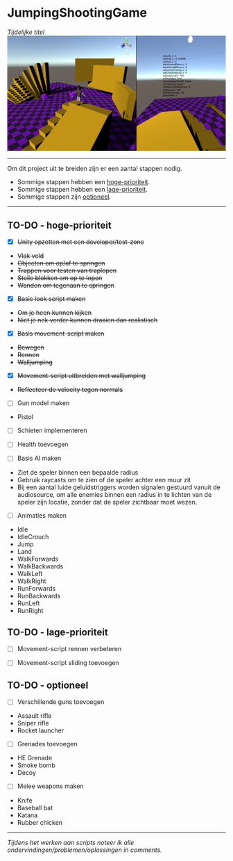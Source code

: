 # JumpingShootingGame
*Tijdelijke titel*
![Screenshot vanuit Unity](https://raw.githubusercontent.com/Rowan-Mulder/JumpingShootingGame/master/Assets/Screenshots/Screenshot1.png)

---

Om dit project uit te breiden zijn er een aantal stappen nodig.
* Sommige stappen hebben een [hoge-prioriteit](https://github.com/Rowan-Mulder/JumpingShootingGame/blob/master/README.md#to-do---hoge-prioriteit).
* Sommige stappen hebben een [lage-prioriteit](https://github.com/Rowan-Mulder/JumpingShootingGame/blob/master/README.md#to-do---lage-prioriteit).
* Sommige stappen zijn [optioneel](https://github.com/Rowan-Mulder/JumpingShootingGame/blob/master/README.md#to-do---optioneel).

---

## TO-DO - hoge-prioriteit
- [x] ~~Unity opzetten met een developer/test-zone~~
* ~~Vlak veld~~
* ~~Objecten om op/af te springen~~
* ~~Trappen voor testen van traplopen~~
* ~~Steile blokken om op te lopen~~
* ~~Wanden om tegenaan te springen~~

- [x] ~~Basic look script maken~~
* ~~Om je heen kunnen kijken~~
* ~~Niet je nek verder kunnen draaien dan realistisch~~

- [x] ~~Basis movement-script maken~~
* ~~Bewegen~~
* ~~Rennen~~
* ~~Walljumping~~

- [x] ~~Movement-script uitbreiden met walljumping~~
* ~~Reflecteer de velocity tegen normals~~

- [ ] Gun model maken
* Pistol

- [ ] Schieten implementeren

- [ ] Health toevoegen

- [ ] Basis AI maken
* Ziet de speler binnen een bepaalde radius
* Gebruik raycasts om te zien of de speler achter een muur zit
* Bij een aantal luide geluidstriggers worden signalen gestuurd vanuit de audiosource, om alle enemies binnen een radius in te lichten van de speler zijn locatie, zonder dat de speler zichtbaar moet wezen.

- [ ] Animaties maken
* Idle
* IdleCrouch
* Jump
* Land
* WalkForwards
* WalkBackwards
* WalkLeft
* WalkRight
* RunForwards
* RunBackwards
* RunLeft
* RunRight


## TO-DO - lage-prioriteit
- [ ] Movement-script rennen verbeteren

- [ ] Movement-script sliding toevoegen


## TO-DO - optioneel
- [ ] Verschillende guns toevoegen
* Assault rifle
* Sniper rifle
* Rocket launcher

- [ ] Grenades toevoegen
* HE Grenade
* Smoke bomb
* Decoy

- [ ] Melee weapons maken
* Knife
* Baseball bat
* Katana
* Rubber chicken

---

*Tijdens het werken aan scripts noteer ik alle ondervindingen/problemen/oplossingen in comments.*

